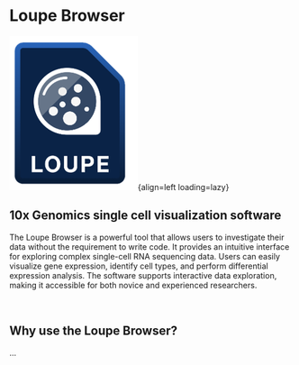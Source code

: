 # Loupe Browser

![Loupe Logo](images/Loupe_Logo.png){align=left loading=lazy}

## 10x Genomics single cell visualization software

The Loupe Browser is a powerful tool that allows users to investigate their data without the requirement to write code. It provides an intuitive interface for exploring complex single-cell RNA sequencing data. Users can easily visualize gene expression, identify cell types, and perform differential expression analysis. The software supports interactive data exploration, making it accessible for both novice and experienced researchers.

<br clear="left"/>

## Why use the Loupe Browser?

...

